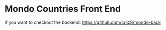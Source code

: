# Mondo Countries Front End
If you want to checkout the backend: https://github.com/criiz8/mondo-back
